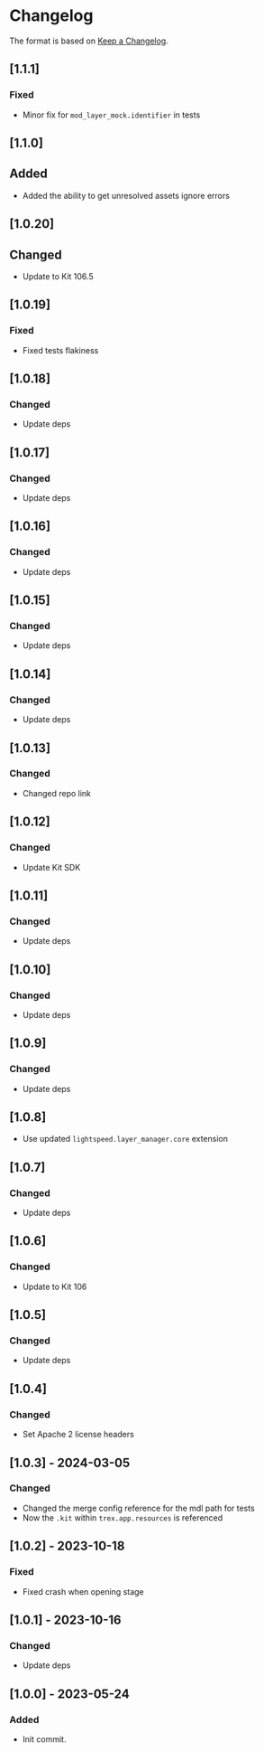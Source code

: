 # Changelog

The format is based on [Keep a Changelog](https://keepachangelog.com/en/1.0.0/).

## [1.1.1]
### Fixed
- Minor fix for `mod_layer_mock.identifier` in tests

## [1.1.0]
## Added
- Added the ability to get unresolved assets ignore errors

## [1.0.20]
## Changed
- Update to Kit 106.5

## [1.0.19]
### Fixed
- Fixed tests flakiness

## [1.0.18]
### Changed
- Update deps

## [1.0.17]
### Changed
- Update deps

## [1.0.16]
### Changed
- Update deps

## [1.0.15]
### Changed
- Update deps

## [1.0.14]
### Changed
- Update deps

## [1.0.13]
### Changed
- Changed repo link

## [1.0.12]
### Changed
- Update Kit SDK

## [1.0.11]
### Changed
- Update deps

## [1.0.10]
### Changed
- Update deps

## [1.0.9]
### Changed
- Update deps

## [1.0.8]
- Use updated `lightspeed.layer_manager.core` extension

## [1.0.7]
### Changed
- Update deps

## [1.0.6]
### Changed
- Update to Kit 106

## [1.0.5]
### Changed
- Update deps

## [1.0.4]
### Changed
- Set Apache 2 license headers

## [1.0.3] - 2024-03-05
### Changed
- Changed the merge config reference for the mdl path for tests
- Now the `.kit` within `trex.app.resources` is referenced

## [1.0.2] - 2023-10-18
### Fixed
- Fixed crash when opening stage

## [1.0.1] - 2023-10-16
### Changed
- Update deps

## [1.0.0] - 2023-05-24
### Added
- Init commit.
